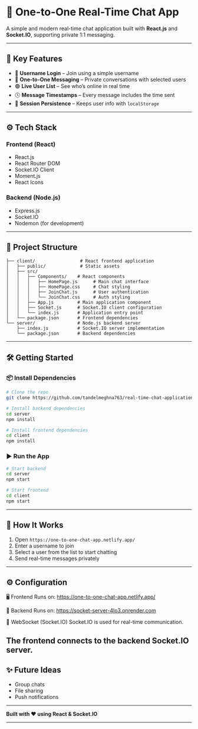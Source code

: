 # 💬 One-to-One Real-Time Chat App

A simple and modern real-time chat application built with **React.js** and **Socket.IO**, supporting private 1:1 messaging.

---

## 🚀 Key Features

* 🔐 **Username Login** – Join using a simple username
* 💬 **One-to-One Messaging** – Private conversations with selected users
* 🟢 **Live User List** – See who’s online in real time
* 🕓 **Message Timestamps** – Every message includes the time sent
* 🔁 **Session Persistence** – Keeps user info with `localStorage`

---

## ⚙️ Tech Stack

### Frontend (React)

* React.js
* React Router DOM
* Socket.IO Client
* Moment.js
* React Icons

### Backend (Node.js)

* Express.js
* Socket.IO
* Nodemon (for development)

---

## 📁 Project Structure

```
├── client/                 # React frontend application
│   ├── public/             # Static assets
│   ├── src/
│   │   ├── Components/    # React components
│   │   │   ├── HomePage.js      # Main chat interface
│   │   │   ├── HomePage.css     # Chat styling
│   │   │   ├── JoinChat.js      # User authentication
│   │   │   └── JoinChat.css     # Auth styling
│   │   ├── App.js         # Main application component
│   │   ├── Socket.js      # Socket.IO client configuration
│   │   └── index.js       # Application entry point
│   └── package.json       # Frontend dependencies
└── server/                # Node.js backend server
    ├── index.js           # Socket.IO server implementation
    └── package.json       # Backend dependencies
```

---

## 🛠️ Getting Started

### 📦 Install Dependencies

```bash
# Clone the repo
git clone https://github.com/tandelmeghna763/real-time-chat-application.git

# Install backend dependencies
cd server
npm install

# Install frontend dependencies
cd client
npm install
```

### ▶️ Run the App

```bash
# Start backend 
cd server
npm start

# Start frontend 
cd client
npm start
```

---

## 📲 How It Works

1. Open `https://one-to-one-chat-app.netlify.app/`
2. Enter a username to join
3. Select a user from the list to start chatting
4. Send real-time messages privately

---

## ⚙️ Configuration
🖥️ Frontend
Runs on: https://one-to-one-chat-app.netlify.app/

🚀 Backend
Runs on: https://socket-server-4lo3.onrender.com

🔌 WebSocket (Socket.IO)
Socket.IO is used for real-time communication.

The frontend connects to the backend Socket.IO server.
---

## ✨ Future Ideas

* Group chats
* File sharing
* Push notifications

---

**Built with ❤️ using React & Socket.IO**

---
